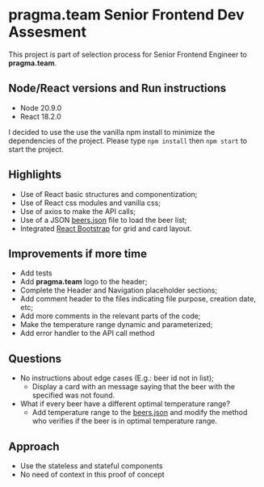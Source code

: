 # **pragma.team** Senior Frontend Dev Assesment

This project is part of selection process for Senior Frontend Engineer to **pragma.team**.

## Node/React versions and Run instructions

- Node 20.9.0
- React 18.2.0

I decided to use the use the vanilla npm install to minimize the dependencies of the project.
Please type `npm install` then `npm start` to start the project.

## Highlights

- Use of React basic structures and componentization;
- Use of React css modules and vanilla css;
- Use of axios to make the API calls;
- Use of a JSON [beers.json](./src/data/beers.json) file to load the beer list;
- Integrated [React Bootstrap](https://react-bootstrap.netlify.app/) for grid and card layout.

## Improvements if more time

- Add tests
- Add **pragma.team** logo to the header;
- Complete the Header and Navigation placeholder sections;
- Add comment header to the files indicating file purpose, creation date, etc;
- Add more comments in the relevant parts of the code;
- Make the temperature range dynamic and parameterized;
- Add error handler to the API call method

## Questions

- No instructions about edge cases (E.g.: beer id not in list);
    - Display a card with an message saying that the beer with the specified was not found.
- What if every beer have a different optimal temperature range?
    - Add temperature range to the [beers.json](./src/data/beers.json) and modify the method who verifies if the beer is in optimal temperature range. 

## Approach

- Use the stateless and stateful components
- No need of context in this proof of concept

